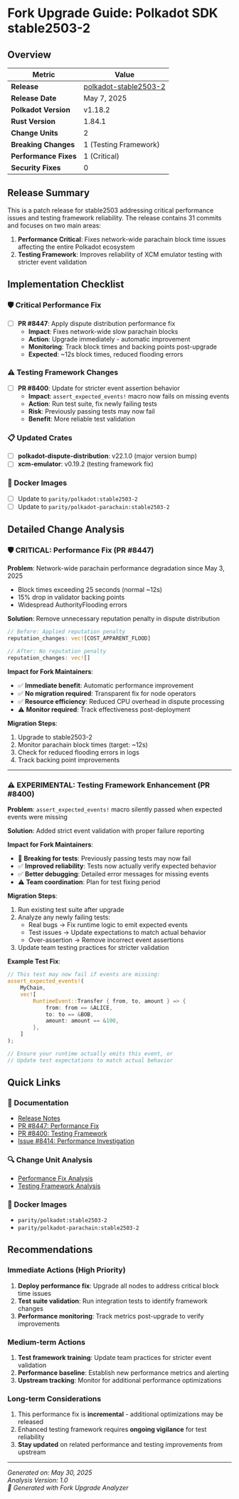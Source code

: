 # Fork Upgrade Guide: Polkadot SDK stable2503-2

## Overview

| Metric | Value |
|--------|-------|
| **Release** | [polkadot-stable2503-2](https://github.com/paritytech/polkadot-sdk/releases/tag/polkadot-stable2503-2) |
| **Release Date** | May 7, 2025 |
| **Polkadot Version** | v1.18.2 |
| **Rust Version** | 1.84.1 |
| **Change Units** | 2 |
| **Breaking Changes** | 1 (Testing Framework) |
| **Performance Fixes** | 1 (Critical) |
| **Security Fixes** | 0 |

## Release Summary

This is a patch release for stable2503 addressing critical performance issues and testing framework reliability. The release contains 31 commits and focuses on two main areas:

1. **Performance Critical**: Fixes network-wide parachain block time issues affecting the entire Polkadot ecosystem
2. **Testing Framework**: Improves reliability of XCM emulator testing with stricter event validation

## Implementation Checklist

### 🛡️ Critical Performance Fix
- [ ] **PR #8447**: Apply dispute distribution performance fix
  - **Impact**: Fixes network-wide slow parachain blocks
  - **Action**: Upgrade immediately - automatic improvement
  - **Monitoring**: Track block times and backing points post-upgrade
  - **Expected**: ~12s block times, reduced flooding errors

### ⚠️ Testing Framework Changes  
- [ ] **PR #8400**: Update for stricter event assertion behavior
  - **Impact**: `assert_expected_events!` macro now fails on missing events
  - **Action**: Run test suite, fix newly failing tests
  - **Risk**: Previously passing tests may now fail
  - **Benefit**: More reliable test validation

### 📋 Updated Crates
- [ ] **polkadot-dispute-distribution**: v22.1.0 (major version bump)
- [ ] **xcm-emulator**: v0.19.2 (testing framework fix)

### 🔧 Docker Images  
- [ ] Update to `parity/polkadot:stable2503-2`
- [ ] Update to `parity/polkadot-parachain:stable2503-2`

## Detailed Change Analysis

### 🛡️ CRITICAL: Performance Fix (PR #8447)

**Problem**: Network-wide parachain performance degradation since May 3, 2025
- Block times exceeding 25 seconds (normal ~12s)  
- 15% drop in validator backing points
- Widespread AuthorityFlooding errors

**Solution**: Remove unnecessary reputation penalty in dispute distribution
```rust
// Before: Applied reputation penalty
reputation_changes: vec![COST_APPARENT_FLOOD]

// After: No reputation penalty  
reputation_changes: vec![]
```

**Impact for Fork Maintainers**:
- ✅ **Immediate benefit**: Automatic performance improvement
- ✅ **No migration required**: Transparent fix for node operators
- ✅ **Resource efficiency**: Reduced CPU overhead in dispute processing
- ⚠️ **Monitor required**: Track effectiveness post-deployment

**Migration Steps**:
1. Upgrade to stable2503-2
2. Monitor parachain block times (target: ~12s)
3. Check for reduced flooding errors in logs
4. Track backing point improvements

---

### ⚠️ EXPERIMENTAL: Testing Framework Enhancement (PR #8400)

**Problem**: `assert_expected_events!` macro silently passed when expected events were missing

**Solution**: Added strict event validation with proper failure reporting

**Impact for Fork Maintainers**:
- 🔴 **Breaking for tests**: Previously passing tests may now fail
- ✅ **Improved reliability**: Tests now actually verify expected behavior  
- ✅ **Better debugging**: Detailed error messages for missing events
- ⚠️ **Team coordination**: Plan for test fixing period

**Migration Steps**:
1. Run existing test suite after upgrade
2. Analyze any newly failing tests:
   - Real bugs → Fix runtime logic to emit expected events
   - Test issues → Update expectations to match actual behavior
   - Over-assertion → Remove incorrect event assertions
3. Update team testing practices for stricter validation

**Example Test Fix**:
```rust
// This test may now fail if events are missing:
assert_expected_events!(
    MyChain,
    vec![
        RuntimeEvent::Transfer { from, to, amount } => {
            from: from == &ALICE,
            to: to == &BOB,
            amount: amount == &100,
        },
    ]
);

// Ensure your runtime actually emits this event, or
// Update test expectations to match actual behavior
```

## Quick Links

### 📖 Documentation
- [Release Notes](https://github.com/paritytech/polkadot-sdk/releases/tag/polkadot-stable2503-2)
- [PR #8447: Performance Fix](https://github.com/paritytech/polkadot-sdk/pull/8447)  
- [PR #8400: Testing Framework](https://github.com/paritytech/polkadot-sdk/pull/8400)
- [Issue #8414: Performance Investigation](https://github.com/paritytech/polkadot-sdk/issues/8414)

### 🔍 Change Unit Analysis
- [Performance Fix Analysis](./change-unit-pr8447/analysis.md)
- [Testing Framework Analysis](./change-unit-pr8400/analysis.md)

### 🐳 Docker Images
- `parity/polkadot:stable2503-2`
- `parity/polkadot-parachain:stable2503-2`

## Recommendations

### Immediate Actions (High Priority)
1. **Deploy performance fix**: Upgrade all nodes to address critical block time issues
2. **Test suite validation**: Run integration tests to identify framework changes
3. **Performance monitoring**: Track metrics post-upgrade to verify improvements

### Medium-term Actions  
1. **Test framework training**: Update team practices for stricter event validation
2. **Performance baseline**: Establish new performance metrics and alerting
3. **Upstream tracking**: Monitor for additional performance optimizations

### Long-term Considerations
1. This performance fix is **incremental** - additional optimizations may be released
2. Enhanced testing framework requires **ongoing vigilance** for test reliability
3. **Stay updated** on related performance and testing improvements from upstream

---

*Generated on: May 30, 2025*  
*Analysis Version: 1.0*  
*🤖 Generated with Fork Upgrade Analyzer*